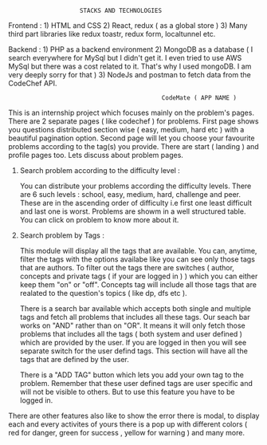 						STACKS AND TECHNOLOGIES
					
Frontend : 
	1) HTML and CSS
	2) React, redux ( as a global store )
	3) Many third part libraries like redux toastr, redux form, localtunnel etc.
	
Backend :
	1) PHP as a backend environment
	2) MongoDB as a database ( I search everywhere for MySql but I didn't get it. I even tried to use AWS MySql but there was a cost related to it. That's why I used 					   mongoDB. I am very deeply sorry for that )
	3) NodeJs and postman to fetch data from the CodeChef API.

                                               CodeMate ( APP NAME )
                                                          

This is an internship project which focuses mainly on the problem's pages. There are 2 separate pages ( like codechef ) for problems. First page shows you questions distributed section wise ( easy, medium, hard etc ) with a beautiful pagination option. Second page will let you choose your favourite problems according to the tag(s) you provide. There are start ( landing ) and profile pages too. Lets discuss about problem pages.


1) Search problem according to the difficulty level : 

	You can distribute your problems according the difficulty levels. There are 6 such levels : school, easy, medium, hard, challenge and peer. These are in the ascending 		order of difficulty i.e first one least difficult and last one is worst. Problems are showm in a well structured table. You can click on problem to know more about it.

2) Search problem by Tags : 

	This module will display all the tags that are available. You can, anytime, filter the tags with the options availabe like you can see only those tags that are authors. 
	To filter out the tags there are switches ( author, concepts and private tags ( if your are logged in ) ) which you can either keep them "on" or "off". Concepts tag
	will include all those tags that are realated to the question's topics ( like dp, dfs etc ). 

	There is a search bar available which accepts both single and multiple tags and fetch all problems that includes all these tags. Our seach bar works on "AND" rather
	than on "OR". It means it will only fetch those problems that includes all the tags ( both system and user defined ) which are provided by the user. If you are logged
	in then you will see separate switch for the user defind tags. This section will have all the tags that are defined by the user.

	There is a "ADD TAG" button which lets you add your own tag to the problem. Remember that these user defined tags are user specific and will not be visible to others. 		But to use this feature you have to be logged in.


There are other features also like to show the error there is modal, to display each and every activites of yours there is a pop up with different colors ( red for danger, green 
for success , yellow for warning ) and many more.

